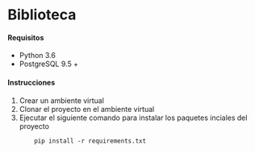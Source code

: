 # Biblioteca

#### Requisitos

- Python 3.6
- PostgreSQL 9.5 +

#### Instrucciones

1. Crear un ambiente virtual
2. Clonar el proyecto en el ambiente virtual
3. Ejecutar el siguiente comando para instalar los paquetes inciales del proyecto
    ```
        pip install -r requirements.txt
   ```
